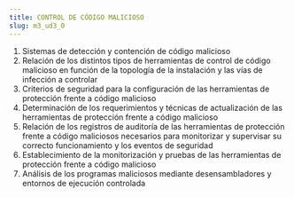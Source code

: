 ```yaml
---
title: CONTROL DE CÓDIGO MALICIOSO
slug: m3_ud3_0
---
```


1. Sistemas de detección y contención de código malicioso
2. Relación de los distintos tipos de herramientas de control de código malicioso en función de la topología de la instalación y las vías de infección a controlar
3. Criterios de seguridad para la configuración de las herramientas de protección frente a código malicioso
4. Determinación de los requerimientos y técnicas de actualización de las herramientas de protección frente a código malicioso
5. Relación de los registros de auditoría de las herramientas de protección frente a código maliciosos necesarios para monitorizar y supervisar su correcto funcionamiento y los eventos de seguridad
6. Establecimiento de la monitorización y pruebas de las herramientas de protección frente a código malicioso
7. Análisis de los programas maliciosos mediante desensambladores y entornos de ejecución controlada